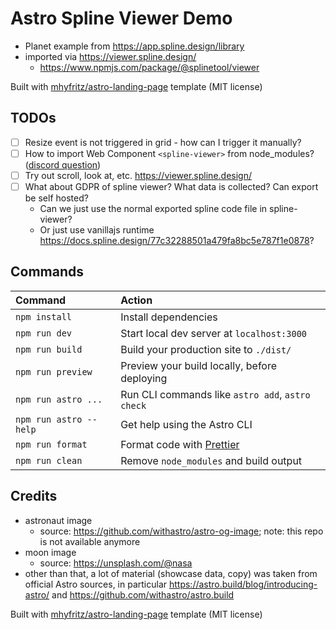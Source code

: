 # Astro Spline Viewer Demo

- Planet example from https://app.spline.design/library
- imported via https://viewer.spline.design/
  - https://www.npmjs.com/package/@splinetool/viewer

Built with [mhyfritz/astro-landing-page](https://github.com/mhyfritz/astro-landing-page) template (MIT license)

## TODOs

- [ ] Resize event is not triggered in grid - how can I trigger it manually? 
- [ ] How to import Web Component `<spline-viewer>` from node_modules? ([discord question](https://discord.com/channels/830184174198718474/1150020817019744307/1150020817019744307))
- [ ] Try out scroll, look at, etc. https://viewer.spline.design/
- [ ] What about GDPR of spline viewer? What data is collected? Can export be self hosted?
  - Can we just use the normal exported spline code file in spline-viewer?
  - Or just use vanillajs runtime https://docs.spline.design/77c32288501a479fa8bc5e787f1e0878?

## Commands

| Command                | Action                                            |
| :--------------------- | :------------------------------------------------ |
| `npm install`          | Install dependencies                              |
| `npm run dev`          | Start local dev server at `localhost:3000`        |
| `npm run build`        | Build your production site to `./dist/`           |
| `npm run preview`      | Preview your build locally, before deploying      |
| `npm run astro ...`    | Run CLI commands like `astro add`, `astro check`  |
| `npm run astro --help` | Get help using the Astro CLI                      |
| `npm run format`       | Format code with [Prettier](https://prettier.io/) |
| `npm run clean`        | Remove `node_modules` and build output            |

## Credits

- astronaut image
  - source: https://github.com/withastro/astro-og-image; note: this repo is not available anymore
- moon image
  - source: https://unsplash.com/@nasa
- other than that, a lot of material (showcase data, copy) was taken from official Astro sources, in particular https://astro.build/blog/introducing-astro/ and https://github.com/withastro/astro.build


Built with [mhyfritz/astro-landing-page](https://github.com/mhyfritz/astro-landing-page) template (MIT license)
